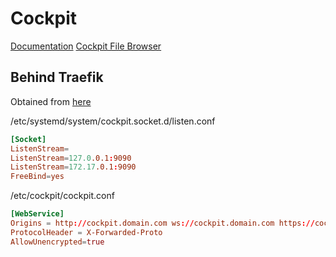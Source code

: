 # Cockpit

[Documentation](https://cockpit-project.org/guide/latest/)
[Cockpit File Browser](https://github.com/cockpit-project/cockpit-files)

## Behind Traefik

Obtained from [here](https://community.traefik.io/t/cockpit-behind-traefik/8799/7)

/etc/systemd/system/cockpit.socket.d/listen.conf

```conf
[Socket]
ListenStream=
ListenStream=127.0.0.1:9090
ListenStream=172.17.0.1:9090
FreeBind=yes
```

/etc/cockpit/cockpit.conf

```conf
[WebService]
Origins = http://cockpit.domain.com ws://cockpit.domain.com https://cockpit.domain.com wss://cockpit.domain.com
ProtocolHeader = X-Forwarded-Proto
AllowUnencrypted=true
```
